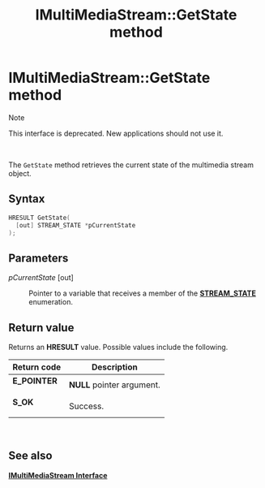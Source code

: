 ﻿---
Description: 'Note  This interface is deprecated. New applications should not use it. The GetState method retrieves the current state of the multimedia stream object.'
ms.assetid: '8d01c4cf-2de9-4e9c-8b6e-921284f4f1b6'
title: 'IMultiMediaStream::GetState method'
---

# IMultiMediaStream::GetState method

> [!Note]  
> This interface is deprecated. New applications should not use it.

 

The `GetState` method retrieves the current state of the multimedia stream object.

## Syntax


```C++
HRESULT GetState(
  [out] STREAM_STATE *pCurrentState
);
```



## Parameters

<dl> <dt>

*pCurrentState* \[out\]
</dt> <dd>

Pointer to a variable that receives a member of the [**STREAM\_STATE**](stream-state.md) enumeration.

</dd> </dl>

## Return value

Returns an **HRESULT** value. Possible values include the following.



| Return code                                                                               | Description                           |
|-------------------------------------------------------------------------------------------|---------------------------------------|
| <dl> <dt>**E\_POINTER**</dt> </dl> | **NULL** pointer argument.<br/> |
| <dl> <dt>**S\_OK**</dt> </dl>      | Success.<br/>                   |



 

## See also

<dl> <dt>

[**IMultiMediaStream Interface**](imultimediastream.md)
</dt> </dl>

 

 




